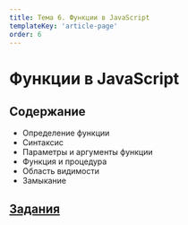 ```yaml
---
title: Тема 6. Функции в JavaScript
templateKey: 'article-page'
order: 6
---
```

# Функции в JavaScript

## Содержание

-   <gatsby-link to="/externals/topic6_js-function/js-function#определение-функции">Определение функции</gatsby-link>
-   <gatsby-link to="/externals/topic6_js-function/js-function#синтаксис">Синтаксис</gatsby-link>
-   <gatsby-link to="/externals/topic6_js-function/js-function#параметры-и-аргументы-функции">Параметры и аргументы функции</gatsby-link>
-   <gatsby-link to="/externals/topic6_js-function/js-function#функция-и-процедура">Функция и процедура</gatsby-link>
-   <gatsby-link to="/externals/topic6_js-function/js-function#область-видимости">Область видимости</gatsby-link>
-   <gatsby-link to="/externals/topic6_js-function/js-function#замыкание">Замыкание</gatsby-link>

## [Задания](https://github.com/WebPurple/external-courses/tree/master/src/ex5_js-functions/README.md)
